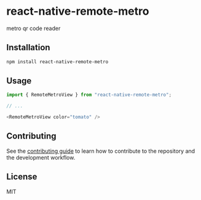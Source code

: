 # react-native-remote-metro

metro qr code reader

## Installation

```sh
npm install react-native-remote-metro
```

## Usage

```js
import { RemoteMetroView } from "react-native-remote-metro";

// ...

<RemoteMetroView color="tomato" />
```

## Contributing

See the [contributing guide](CONTRIBUTING.md) to learn how to contribute to the repository and the development workflow.

## License

MIT
